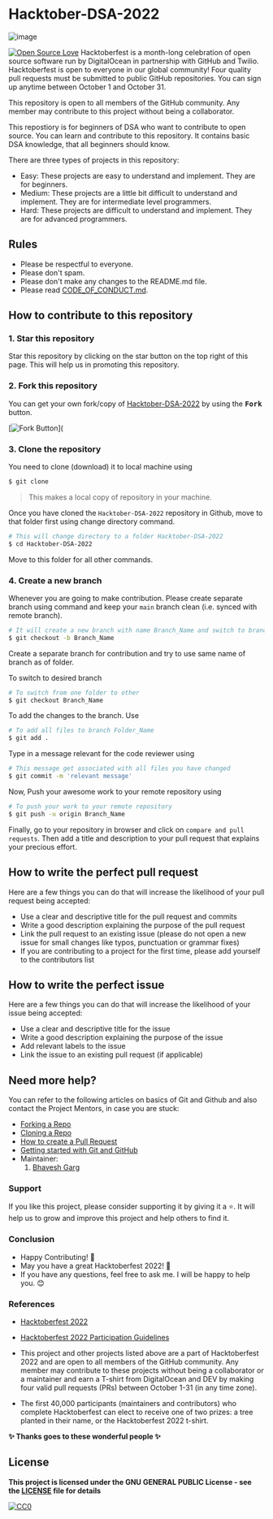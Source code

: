 

#                                                           Hacktober-DSA-2022
![image](https://user-images.githubusercontent.com/99472914/192144059-5cd0b329-f238-474b-b475-7385eaa35d05.png)

 

[![Open Source Love](https://firstcontributions.github.io/open-source-badges/badges/open-source-v1/open-source.svg)](https://github.com/bhaveshgarg2000/Hacktober-DSA-2022.git)
Hacktoberfest is a month-long celebration of open source software run by DigitalOcean in partnership with GitHub and Twilio. Hacktoberfest is open to everyone in our global community! Four quality pull requests must be submitted to public GitHub repositories. You can sign up anytime between October 1 and October 31.

This repository is open to all members of the GitHub community. Any member may contribute to this project without being a collaborator.

This repostiory is for beginners of DSA who want to contribute to open source. You can learn and contribute to this repository. It contains basic DSA knowledge, that all beginners should know. 

There are three types of projects in this repository:
- Easy:
    These projects are easy to understand and implement. They are for beginners.
- Medium:
    These projects are a little bit difficult to understand and implement. They are for intermediate level programmers.
- Hard:
    These projects are difficult to understand and implement. They are for advanced programmers.
    
## Rules
- Please be respectful to everyone.
- Please don't spam.
- Please don't make any changes to the README.md file.
- Please read [CODE_OF_CONDUCT.md](/CODE_OF_CONDUCT.md).

## How to contribute to this repository

### 1. Star this repository

Star this repository by clicking on the star button on the top right of this page. This will help us in promoting this repository.

### 2. Fork this repository

You can get your own fork/copy of [Hacktober-DSA-2022](https://github.com/bhaveshgarg2000/Hacktober-DSA-2022.git) by using the <kbd><b>Fork</b></kbd></a> button.

 [![Fork Button](https://help.github.com/assets/images/help/repository/fork_button.jpg)](

### 3. Clone the repository

You need to clone (download) it to local machine using

```sh
$ git clone
```

> This makes a local copy of repository in your machine.

Once you have cloned the `Hacktober-DSA-2022` repository in Github, move to that folder first using change directory command.

```sh
# This will change directory to a folder Hacktober-DSA-2022
$ cd Hacktober-DSA-2022
```

Move to this folder for all other commands.

### 4. Create a new branch


Whenever you are going to make contribution. Please create separate branch using command and keep your `main` branch clean (i.e. synced with remote branch).

```sh
# It will create a new branch with name Branch_Name and switch to branch Folder_Name
$ git checkout -b Branch_Name
```

Create a separate branch for contribution and try to use same name of branch as of folder.

To switch to desired branch

```sh
# To switch from one folder to other
$ git checkout Branch_Name
```

To add the changes to the branch. Use

```sh
# To add all files to branch Folder_Name
$ git add .
```

Type in a message relevant for the code reviewer using

```sh
# This message get associated with all files you have changed
$ git commit -m 'relevant message'
```

Now, Push your awesome work to your remote repository using

```sh
# To push your work to your remote repository
$ git push -u origin Branch_Name
```

Finally, go to your repository in browser and click on `compare and pull requests`. Then add a title and description to your pull request that explains your precious effort.

## How to write the perfect pull request

Here are a few things you can do that will increase the likelihood of your pull request being accepted:

-   Use a clear and descriptive title for the pull request and commits
-   Write a good description explaining the purpose of the pull request
-   Link the pull request to an existing issue (please do not open a new issue for small changes like typos, punctuation or grammar fixes)
-   If you are contributing to a project for the first time, please add yourself to the contributors list

## How to write the perfect issue

Here are a few things you can do that will increase the likelihood of your issue being accepted:

-   Use a clear and descriptive title for the issue
-   Write a good description explaining the purpose of the issue
-   Add relevant labels to the issue
-   Link the issue to an existing pull request (if applicable)

## Need more help?

You can refer to the following articles on basics of Git and Github and also contact the Project Mentors, in case you are stuck:

-   [Forking a Repo](https://help.github.com/en/github/getting-started-with-github/fork-a-repo)
-   [Cloning a Repo](https://help.github.com/en/desktop/contributing-to-projects/creating-a-pull-request)
-   [How to create a Pull Request](https://opensource.com/article/19/7/create-pull-request-github)
-   [Getting started with Git and GitHub](https://docs.github.com/en/free-pro-team@latest/github/getting-started-with-github)
-   Maintainer: 
    1. [Bhavesh Garg](https://github.com/bhaveshgarg2000)

### Support

If you like this project, please consider supporting it by giving it a ⭐️. It will help us to grow and improve this project and help others to find it.

### Conclusion

- Happy Contributing! 🎉 
- May you have a great Hacktoberfest 2022! 🎉
- If you have any questions, feel free to ask me. I will be happy to help you. 😊

### References

- [Hacktoberfest 2022](https://hacktoberfest.digitalocean.com)
- [Hacktoberfest 2022 Participation Guidelines](https://hacktoberfest.com/participation)

- This project and other projects listed above are a part of Hacktoberfest 2022 and are open to all members of the GitHub community. Any member may contribute to these projects without being a collaborator or a maintainer and earn a T-shirt from DigitalOcean and DEV by making four valid pull requests (PRs) between October 1-31 (in any time zone).

- The first 40,000 participants (maintainers and contributors) who complete Hacktoberfest can elect to receive one of two prizes: a tree planted in their name, or the Hacktoberfest 2022 t-shirt.

**✨ Thanks goes to these wonderful people ✨**

## License

**This project is licensed under the GNU GENERAL PUBLIC License - see the [LICENSE](/LICENSE) file for details**

[![CC0](https://licensebuttons.net/p/zero/1.0/88x31.png)](https://creativecommons.org/publicdomain/zero/1.0)
